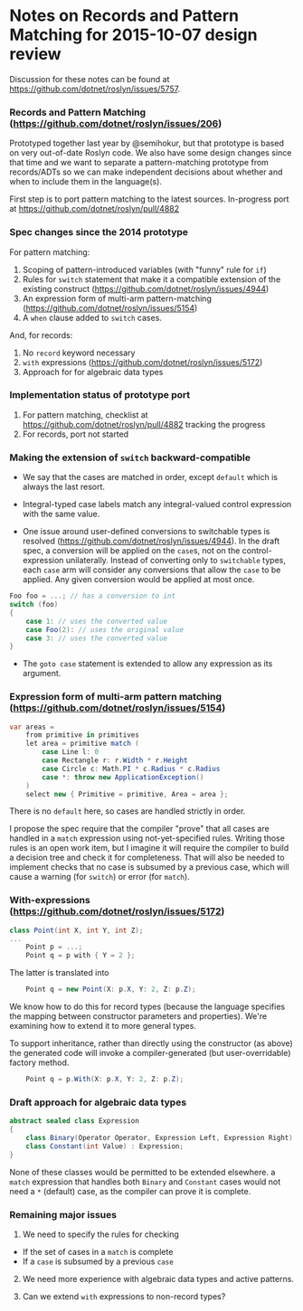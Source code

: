Notes on Records and Pattern Matching for 2015-10-07 design review
==================================================================

Discussion for these notes can be found at https://github.com/dotnet/roslyn/issues/5757.

### Records and Pattern Matching (https://github.com/dotnet/roslyn/issues/206)

Prototyped together last year by @semihokur, but that prototype is
based on very out-of-date Roslyn code. We also have some design changes
since that time and we want to separate a pattern-matching prototype from
records/ADTs so we can make independent decisions about whether
and when to include them in the language(s).

First step is to port pattern matching to the latest sources.
In-progress port at https://github.com/dotnet/roslyn/pull/4882

### Spec changes since the 2014 prototype

For pattern matching:

1. Scoping of pattern-introduced variables (with "funny" rule for `if`)
2. Rules for `switch` statement that make it a compatible extension of the existing construct (https://github.com/dotnet/roslyn/issues/4944)
3. An expression form of multi-arm pattern-matching (https://github.com/dotnet/roslyn/issues/5154)
4. A `when` clause added to `switch` cases.

And, for records:

1. No `record` keyword necessary
2. `with` expressions (https://github.com/dotnet/roslyn/issues/5172)
3. Approach for for algebraic data types

### Implementation status of prototype port

1. For pattern matching, checklist at https://github.com/dotnet/roslyn/pull/4882 tracking the progress
2. For records, port not started

### Making the extension of `switch` backward-compatible

- We say that the cases are matched in order, except `default` which is always the last
resort.

- Integral-typed case labels match any integral-valued control expression with the same value.

- One issue around user-defined conversions to switchable types is
resolved (https://github.com/dotnet/roslyn/issues/4944). In the draft spec,
a conversion will be applied on the `case`s, not on the control-expression unilaterally.
Instead of converting only to `switchable` types, each
`case` arm will consider any conversions that allow the `case` to be applied.
Any given conversion would be applied at most once. 

```cs
Foo foo = ...; // has a conversion to int
switch (foo)
{
    case 1: // uses the converted value
    case Foo(2): // uses the original value
    case 3: // uses the converted value
}
```

- The `goto case` statement is extended to allow any expression as its argument.

### Expression form of multi-arm pattern matching (https://github.com/dotnet/roslyn/issues/5154)

```cs
var areas =
    from primitive in primitives
    let area = primitive match (
        case Line l: 0
        case Rectangle r: r.Width * r.Height
        case Circle c: Math.PI * c.Radius * c.Radius
        case *: throw new ApplicationException()
    )
    select new { Primitive = primitive, Area = area };
```

There is no `default` here, so cases are handled strictly in order.

I propose the spec require that the compiler "prove" that all cases are handled
in a `match` expression using not-yet-specified rules. Writing those rules
is an open work item, but I imagine it will require the compiler to build
a decision tree and check it for completeness. That will also be needed to
implement checks that no case is subsumed by a previous case, which will
cause a warning (for `switch`) or error (for `match`).

### With-expressions (https://github.com/dotnet/roslyn/issues/5172)

```cs
class Point(int X, int Y, int Z);
...
    Point p = ...;
    Point q = p with { Y = 2 };
```

The latter is translated into

```cs
    Point q = new Point(X: p.X, Y: 2, Z: p.Z);
```

We know how to do this for record types (because the language specifies the
mapping between constructor parameters and properties). We're examining how
to extend it to more general types.

To support inheritance, rather than directly using the constructor (as above) the generated code will
invoke a compiler-generated (but user-overridable) factory method.

```cs
    Point q = p.With(X: p.X, Y: 2, Z: p.Z);
```

### Draft approach for algebraic data types

```cs
abstract sealed class Expression
{
    class Binary(Operator Operator, Expression Left, Expression Right) : Expression;
    class Constant(int Value) : Expression;
}
```

None of these classes would be permitted to be extended elsewhere.
a `match` expression that handles both `Binary` and `Constant` cases
would not need a `*` (default) case, as the compiler can prove it
is complete.

### Remaining major issues

1. We need to specify the rules for checking
 - If the set of cases in a `match` is complete 
 - If a `case` is subsumed by a previous `case`

2. We need more experience with algebraic data types and active patterns.

3. Can we extend `with` expressions to non-record types?
